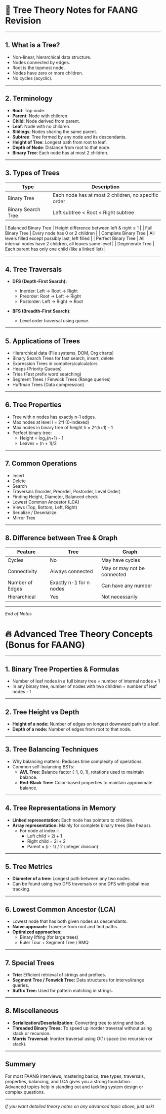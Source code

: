 # 🌳 Tree Theory Notes for FAANG Revision

---

## 1. What is a Tree?
- Non-linear, hierarchical data structure.
- Nodes connected by edges.
- Root is the topmost node.
- Nodes have zero or more children.
- No cycles (acyclic).

---

## 2. Terminology
- **Root**: Top node.
- **Parent**: Node with children.
- **Child**: Node derived from parent.
- **Leaf**: Node with no children.
- **Siblings**: Nodes sharing the same parent.
- **Subtree**: Tree formed by any node and its descendants.
- **Height of Tree**: Longest path from root to leaf.
- **Depth of Node**: Distance from root to that node.
- **Binary Tree**: Each node has at most 2 children.

---

## 3. Types of Trees

| Type                | Description                                           |
|---------------------|-----------------------------------------------------|
| Binary Tree         | Each node has at most 2 children, no specific order |
| Binary Search Tree  | Left subtree < Root < Right subtree                  |

| Balanced Binary Tree | Height difference between left & right ≤ 1          |
| Full Binary Tree     | Every node has 0 or 2 children                       |
| Complete Binary Tree | All levels filled except possibly last, left filled |
| Perfect Binary Tree  | All internal nodes have 2 children, all leaves same level |
| Degenerate Tree     | Each parent has only one child (like a linked list) |

---

## 4. Tree Traversals

- **DFS (Depth-First Search):**
  - Inorder: Left → Root → Right
  - Preorder: Root → Left → Right
  - Postorder: Left → Right → Root

- **BFS (Breadth-First Search):**
  - Level order traversal using queue.

---

## 5. Applications of Trees

- Hierarchical data (File systems, DOM, Org charts)
- Binary Search Trees for fast search, insert, delete
- Expression Trees in compilers/calculators
- Heaps (Priority Queues)
- Tries (Fast prefix word searching)
- Segment Trees / Fenwick Trees (Range queries)
- Huffman Trees (Data compression)

---

## 6. Tree Properties

- Tree with n nodes has exactly n-1 edges.
- Max nodes at level l = 2^l (0-indexed)
- Max nodes in binary tree of height h = 2^(h+1) - 1
- Perfect binary tree:
  - Height = log₂(n+1) - 1
  - Leaves = (n + 1)/2

---

## 7. Common Operations

- Insert
- Delete
- Search
- Traversals (Inorder, Preorder, Postorder, Level Order)
- Finding Height, Diameter, Balanced check
- Lowest Common Ancestor (LCA)
- Views (Top, Bottom, Left, Right)
- Serialize / Deserialize
- Mirror Tree

---

## 8. Difference between Tree & Graph

| Feature        | Tree                      | Graph                      |
|----------------|---------------------------|----------------------------|
| Cycles         | No                        | May have cycles            |
| Connectivity   | Always connected          | May or may not be connected |
| Number of Edges| Exactly n-1 for n nodes   | Can have any number         |
| Hierarchical   | Yes                       | Not necessarily            |

---

*End of Notes*

<!-- ************* -->

# 🔥 Advanced Tree Theory Concepts (Bonus for FAANG)

---

## 1. Binary Tree Properties & Formulas
- Number of leaf nodes in a full binary tree = number of internal nodes + 1
- In any binary tree, number of nodes with two children = number of leaf nodes - 1

---

## 2. Tree Height vs Depth
- **Height of a node:** Number of edges on longest downward path to a leaf.
- **Depth of a node:** Number of edges from root to that node.

---

## 3. Tree Balancing Techniques
- Why balancing matters: Reduces time complexity of operations.
- Common self-balancing BSTs:
  - **AVL Tree:** Balance factor (-1, 0, 1), rotations used to maintain balance.
  - **Red-Black Tree:** Color-based properties to maintain approximate balance.

---

## 4. Tree Representations in Memory
- **Linked representation:** Each node has pointers to children.
- **Array representation:** Mainly for complete binary trees (like heaps).
  - For node at index i:
    - Left child = 2i + 1
    - Right child = 2i + 2
    - Parent = (i - 1) / 2 (integer division)

---

## 5. Tree Metrics
- **Diameter of a tree:** Longest path between any two nodes.
- Can be found using two DFS traversals or one DFS with global max tracking.

---

## 6. Lowest Common Ancestor (LCA)
- Lowest node that has both given nodes as descendants.
- **Naive approach:** Traverse from root and find paths.
- **Optimized approaches:**
  - Binary lifting (for large trees)
  - Euler Tour + Segment Tree / RMQ

---

## 7. Special Trees
- **Trie:** Efficient retrieval of strings and prefixes.
- **Segment Tree / Fenwick Tree:** Data structures for interval/range queries.
- **Suffix Tree:** Used for pattern matching in strings.

---

## 8. Miscellaneous
- **Serialization/Deserialization:** Converting tree to string and back.
- **Threaded Binary Trees:** To speed up inorder traversal without using stack or recursion.
- **Morris Traversal:** Inorder traversal using O(1) space (no recursion or stack).

---

## Summary
For most FAANG interviews, mastering basics, tree types, traversals, properties, balancing, and LCA gives you a strong foundation.  
Advanced topics help in standing out and tackling system design or complex questions.

---

*If you want detailed theory notes on any advanced topic above, just ask!*
